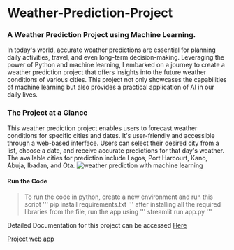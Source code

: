 # Weather-Prediction-Project
### A Weather Prediction Project using Machine Learning.

In today's world, accurate weather predictions are essential for planning daily activities, travel, and even long-term decision-making. Leveraging the power of Python and machine learning, I embarked on a journey to create a weather prediction project that offers insights into the future weather conditions of various cities. This project not only showcases the capabilities of machine learning but also provides a practical application of AI in our daily lives.

### The Project at a Glance
This weather prediction project enables users to forecast weather conditions for specific cities and dates. It's user-friendly and accessible through a web-based interface. Users can select their desired city from a list, choose a date, and receive accurate predictions for that day's weather. The available cities for prediction include Lagos, Port Harcourt, Kano, Abuja, Ibadan, and Ota.
![weather prediction with machine learning](https://d111rsej61zl1r.cloudfront.net/projects/39da072e-fd90-4b6b-ab2c-5619742f8278/Streamlit%20-%20Google%20Chrome%202023-09-26%2022-44-04.gif)

#### Run the Code
>To run the code in python, create a new environment and run this script
'''
pip install requirements.txt
'''
after installing all the required libraries from the file, run the app using
'''
streamlit run app.py
'''

Detailed Documentation for this project can be accessed [Here](https://www.nodexihub.com/project?sk=USER%23dcd49241-3f22-4c00-8f8a-a26f1c9d4fc0%23PROJECT%2339da072e-fd90-4b6b-ab2c-5619742f8278)

[Project web app](https://weather-prediction.streamlit.app/)
